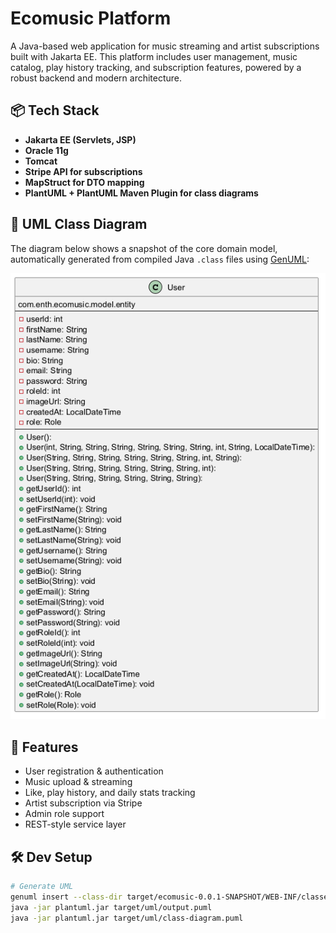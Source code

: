 # Ecomusic Platform

A Java-based web application for music streaming and artist subscriptions built with Jakarta EE. This platform includes user management, music catalog, play history tracking, and subscription features, powered by a robust backend and modern architecture.

## 📦 Tech Stack

- **Jakarta EE (Servlets, JSP)**
- **Oracle 11g**
- **Tomcat**
- **Stripe API for subscriptions**
- **MapStruct for DTO mapping**
- **PlantUML + PlantUML Maven Plugin for class diagrams**

## 📐 UML Class Diagram

The diagram below shows a snapshot of the core domain model, automatically generated from compiled Java `.class` files using [GenUML](https://github.com/samuller/genuml):

![Class Diagram](output.png)


## 🚀 Features

- User registration & authentication
- Music upload & streaming
- Like, play history, and daily stats tracking
- Artist subscription via Stripe
- Admin role support
- REST-style service layer

## 🛠️ Dev Setup

```bash
# Generate UML
genuml insert --class-dir target/ecomusic-0.0.1-SNAPSHOT/WEB-INF/classes template.puml > output.puml 
java -jar plantuml.jar target/uml/output.puml
java -jar plantuml.jar target/uml/class-diagram.puml 
